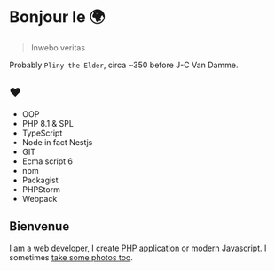 # Bonjour le 🌍

> Inwebo veritas

Probably `Pliny the Elder`, circa ~350 before J-C Van Damme.

## ❤

- OOP
- PHP 8.1 & SPL
- TypeScript
- Node in fact Nestjs
- GIT
- Ecma script 6
- npm
- Packagist
- PHPStorm
- Webpack

## Bienvenue

<a href="https://www.julien-hannotin.fr" title="Julien Hannotin" target="_blank">I am</a> a <a href="https://www.linkedin.com/in/julien-hannotin/" title="Linkedin profile" target="_blank">web developer</a>, I create <a href="https://packagist.org/profile/" target="_blank">PHP application</a> or <a href="https://www.npmjs.com/~inwebo" target="_blank">modern Javascript</a>. I sometimes 
<a href="https://www.deviantart.com/inwebo" target="_blank">take some photos too</a>.
